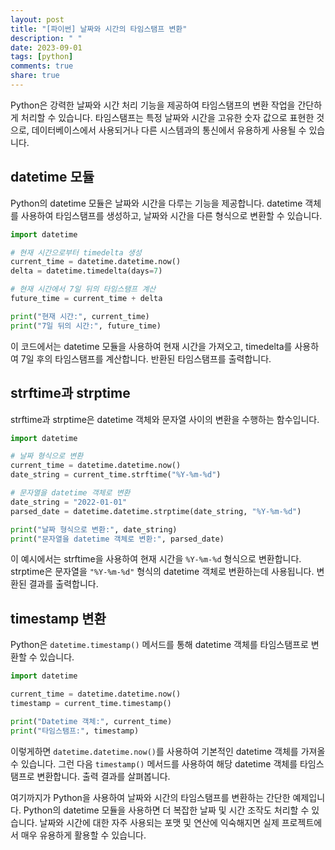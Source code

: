 ```yaml
---
layout: post
title: "[파이썬] 날짜와 시간의 타임스탬프 변환"
description: " "
date: 2023-09-01
tags: [python]
comments: true
share: true
---
```


Python은 강력한 날짜와 시간 처리 기능을 제공하여 타임스탬프의 변환 작업을 간단하게 처리할 수 있습니다. 타임스탬프는 특정 날짜와 시간을 고유한 숫자 값으로 표현한 것으로, 데이터베이스에서 사용되거나 다른 시스템과의 통신에서 유용하게 사용될 수 있습니다.

## datetime 모듈

Python의 datetime 모듈은 날짜와 시간을 다루는 기능을 제공합니다. datetime 객체를 사용하여 타임스탬프를 생성하고, 날짜와 시간을 다른 형식으로 변환할 수 있습니다.

```python
import datetime

# 현재 시간으로부터 timedelta 생성
current_time = datetime.datetime.now()
delta = datetime.timedelta(days=7)

# 현재 시간에서 7일 뒤의 타임스탬프 계산
future_time = current_time + delta

print("현재 시간:", current_time)
print("7일 뒤의 시간:", future_time)
```

이 코드에서는 datetime 모듈을 사용하여 현재 시간을 가져오고, timedelta를 사용하여 7일 후의 타임스탬프를 계산합니다. 반환된 타임스탬프를 출력합니다.

## strftime과 strptime

strftime과 strptime은 datetime 객체와 문자열 사이의 변환을 수행하는 함수입니다.

```python
import datetime

# 날짜 형식으로 변환
current_time = datetime.datetime.now()
date_string = current_time.strftime("%Y-%m-%d")

# 문자열을 datetime 객체로 변환
date_string = "2022-01-01"
parsed_date = datetime.datetime.strptime(date_string, "%Y-%m-%d")

print("날짜 형식으로 변환:", date_string)
print("문자열을 datetime 객체로 변환:", parsed_date)
```

이 예시에서는 strftime을 사용하여 현재 시간을 `%Y-%m-%d` 형식으로 변환합니다. strptime은 문자열을 `"%Y-%m-%d"` 형식의 datetime 객체로 변환하는데 사용됩니다. 변환된 결과를 출력합니다.

## timestamp 변환

Python은 `datetime.timestamp()` 메서드를 통해 datetime 객체를 타임스탬프로 변환할 수 있습니다. 

```python
import datetime

current_time = datetime.datetime.now()
timestamp = current_time.timestamp()

print("Datetime 객체:", current_time)
print("타임스탬프:", timestamp)
```

이렇게하면 `datetime.datetime.now()`를 사용하여 기본적인 datetime 객체를 가져올 수 있습니다. 그런 다음 `timestamp()` 메서드를 사용하여 해당 datetime 객체를 타임스탬프로 변환합니다. 출력 결과를 살펴봅니다.

여기까지가 Python을 사용하여 날짜와 시간의 타임스탬프를 변환하는 간단한 예제입니다. Python의 datetime 모듈을 사용하면 더 복잡한 날짜 및 시간 조작도 처리할 수 있습니다. 날짜와 시간에 대한 자주 사용되는 포맷 및 연산에 익숙해지면 실제 프로젝트에서 매우 유용하게 활용할 수 있습니다.